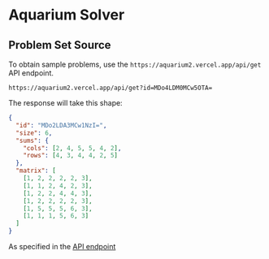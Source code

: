 # Aquarium Solver

## Problem Set Source

To obtain sample problems, use the
`https://aquarium2.vercel.app/api/get` API endpoint.

```
https://aquarium2.vercel.app/api/get?id=MDo4LDM0MCw5OTA=
```

The response will take this shape:

```json
{
  "id": "MDo2LDA3MCw1NzI=",
  "size": 6,
  "sums": {
    "cols": [2, 4, 5, 5, 4, 2],
    "rows": [4, 3, 4, 4, 2, 5]
  },
  "matrix": [
    [1, 2, 2, 2, 2, 3],
    [1, 1, 2, 4, 2, 3],
    [1, 2, 2, 4, 4, 3],
    [1, 2, 2, 2, 2, 3],
    [1, 5, 5, 5, 6, 3],
    [1, 1, 1, 5, 6, 3]
  ]
}
```

As specified in the [API endpoint](problemset/pages/api/get.ts)
